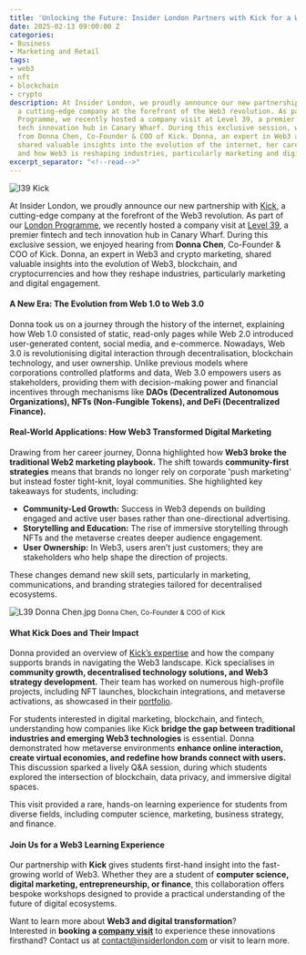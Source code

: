 ```yaml
---
title: 'Unlocking the Future: Insider London Partners with Kick for a Web3 Workshop'
date: 2025-02-13 09:00:00 Z
categories:
- Business
- Marketing and Retail
tags:
- web3
- nft
- blockchain
- crypto
description: At Insider London, we proudly announce our new partnership with Kick,
  a cutting-edge company at the forefront of the Web3 revolution. As part of our London
  Programme, we recently hosted a company visit at Level 39, a premier fintech and
  tech innovation hub in Canary Wharf. During this exclusive session, we enjoyed hearing
  from Donna Chen, Co-Founder & COO of Kick. Donna, an expert in Web3 and crypto marketing,
  shared valuable insights into the evolution of the internet, her career journey,
  and how Web3 is reshaping industries, particularly marketing and digital engagement
excerpt_separator: "<!--read-->"
---
```


![l39 Kick](/uploads/l39%20Kick.jpg)

At Insider London, we proudly announce our new partnership with [Kick](https://www.kickweb3.io/), a cutting-edge company at the forefront of the Web3 revolution. As part of our [London Programme](https://www.insiderlondon.com/london/), we recently hosted a company visit at [Level 39](https://level39.co/), a premier fintech and tech innovation hub in Canary Wharf. During this exclusive session, we enjoyed hearing from **Donna Chen**, Co-Founder & COO of Kick. Donna, an expert in Web3 and crypto marketing, shared valuable insights into the evolution of Web3, blockchain, and cryptocurrencies and how they reshape industries, particularly marketing and digital engagement.

<!--read-->

#### A New Era: The Evolution from Web 1.0 to Web 3.0

Donna took us on a journey through the history of the internet, explaining how Web 1.0 consisted of static, read-only pages while Web 2.0 introduced user-generated content, social media, and e-commerce. Nowadays, Web 3.0 is revolutionising digital interaction through decentralisation, blockchain technology, and user ownership. Unlike previous models where corporations controlled platforms and data, Web 3.0 empowers users as stakeholders, providing them with decision-making power and financial incentives through mechanisms like **DAOs (Decentralized Autonomous Organizations), NFTs (Non-Fungible Tokens), and DeFi (Decentralized Finance).**

#### Real-World Applications: How Web3 Transformed Digital Marketing

Drawing from her career journey, Donna highlighted how **Web3 broke the traditional Web2 marketing playbook.** The shift towards **community-first strategies** means that brands no longer rely on corporate 'push marketing' but instead foster tight-knit, loyal communities. She highlighted key takeaways for students, including:

- **Community-Led Growth:** Success in Web3 depends on building engaged and active user bases rather than one-directional advertising. 
- **Storytelling and Education:** The rise of immersive storytelling through NFTs and the metaverse creates deeper audience engagement.
- **User Ownership:** In Web3, users aren’t just customers; they are stakeholders who help shape the direction of projects.

These changes demand new skill sets, particularly in marketing, communications, and branding strategies tailored for decentralised ecosystems.

![L39 Donna Chen.jpg](/uploads/L39%20Donna%20Chen.jpg)
<small>Donna Chen, Co-Founder & COO of Kick</small>

#### What Kick Does and Their Impact

Donna provided an overview of [Kick’s expertise](https://www.kickweb3.io/expertise) and how the company supports brands in navigating the Web3 landscape. Kick specialises in **community growth, decentralised technology solutions, and Web3 strategy development.** Their team has worked on numerous high-profile projects, including NFT launches, blockchain integrations, and metaverse activations, as showcased in their [portfolio](https://www.kickweb3.io/projects).

For students interested in digital marketing, blockchain, and fintech, understanding how companies like Kick **bridge the gap between traditional industries and emerging Web3 technologies** is essential. Donna demonstrated how metaverse environments **enhance online interaction, create virtual economies, and redefine how brands connect with users.** This discussion sparked a lively Q&A session, during which students explored the intersection of blockchain, data privacy, and immersive digital spaces.

This visit provided a rare, hands-on learning experience for students from diverse fields, including computer science, marketing, business strategy, and finance. 

#### Join Us for a Web3 Learning Experience

Our partnership with **Kick** gives students first-hand insight into the fast-growing world of Web3. Whether they are a student of **computer science, digital marketing, entrepreneurship, or finance**, this collaboration offers bespoke workshops designed to provide a practical understanding of the future of digital ecosystems. 

Want to learn more about **Web3 and digital transformation**?  
Interested in **booking a [company visit](https://www.insiderlondon.com/london/company-visits/)** to experience these innovations firsthand? Contact us at [contact@insiderlondon.com](mailto:contact@insiderlondon.com) or visit to learn more.


